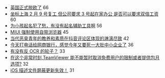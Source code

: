 - [英国正式脱欧了](https://www.v2ex.com/t/640928) 66
- [坐标上海 2 月 9 号复工 但公司要求 3 号起在家办公 是否可以要求双倍工资](https://www.v2ex.com/t/640957) 60
- [为小孩起名犯了愁，有没有起名辅助工具啊](https://www.v2ex.com/t/640946) 56
- [MIUI 强制使用自带浏览器](https://www.v2ex.com/t/640913) 45
- [当代恶臭青年的教养和素质在抖音评论区体现的淋漓尽致](https://www.v2ex.com/t/640985) 42
- [今天打电话给网商银行，感觉今年又要死一大批中小企业了](https://www.v2ex.com/t/640979) 36
- [有没有反 OCR 的轮子？](https://www.v2ex.com/t/640978) 33
- [在这个非常时刻,TeamViewer 能不能暂时取消免费用户的限制或者提供包月选项?](https://www.v2ex.com/t/641050) 32
- [iOS 描述文件屏蔽更新失效！](https://www.v2ex.com/t/640944) 31